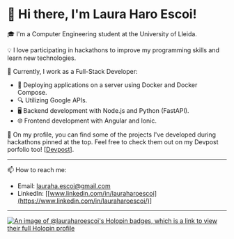 # 👋 Hi there, I'm Laura Haro Escoi!

🎓 I'm a Computer Engineering student at the University of Lleida.

💡 I love participating in hackathons to improve my programming skills and learn new technologies.

🌟 Currently, I work as a Full-Stack Developer:

- 🚀 Deploying applications on a server using Docker and Docker Compose.
- 🔍 Utilizing Google APIs.
- 🖥️ Backend development with Node.js and Python (FastAPI).
- 🌐 Frontend development with Angular and Ionic.

📌 On my profile, you can find some of the projects I've developed during hackathons pinned at the top. Feel free to check them out on my Devpost porfolio too! [[Devpost](https://devpost.com/lauraharoescoi?ref_content=user-portfolio&ref_feature=portfolio&ref_medium=global-nav)].

---

📫 How to reach me: 

- Email: [lauraha.escoi@gmail.com](lauraha.escoi@gmail.com)
- LinkedIn: [[www.linkedin.com/in/lauraharoescoi](https://www.linkedin.com/in/lauraharoescoi/)]

---

[![An image of @lauraharoescoi's Holopin badges, which is a link to view their full Holopin profile](https://holopin.me/lauraharoescoi)](https://holopin.io/@lauraharoescoi)

